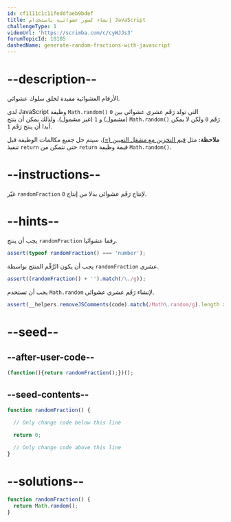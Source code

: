 ```yaml
---
id: cf1111c1c11feddfaeb9bdef
title: إنشاء كسور عشوائية باستخدام JavaScript
challengeType: 1
videoUrl: 'https://scrimba.com/c/cyWJJs3'
forumTopicId: 18185
dashedName: generate-random-fractions-with-javascript
---
```


# --description--

الأرقام العشوائية مفيدة لخلق سلوك عشوائي.

لدى JavaScript وظيفة `Math.random()` التي تولد رَقَم عشري عشوائي بين `0` (مشمول) و `1` (غير مشمول). ولذلك يمكن أن ينتج `Math.random()` رَقَم `0` ولكن لا يمكن أبدا أن ينتج رَقَم `1`.

**ملاحظة:** مثل <a href="/learn/javascript-algorithms-and-data-structures/basic-javascript/storing-values-with-the-assignment-operator" target="_blank" rel="noopener noreferrer nofollow">قيم التخزين مع مشغل التعيين (=)</a>، سيتم حل جميع مكالمات الوظيفة قبل تنفيذ `return` حتى نتمكن من `return` قيمة وظيفة `Math.random()`.

# --instructions--

غيّر `randomFraction` لإنتاج رَقَم عشوائي بدلا من إنتاج `0`.

# --hints--

يجب أن ينتج `randomFraction` رقما عشوائيا.

```js
assert(typeof randomFraction() === 'number');
```

يجب أن يكون الرَّقْم المنتج بواسطة `randomFraction` عشري.

```js
assert((randomFraction() + '').match(/\./g));
```

يجب أن تستخدم `Math.random` لإنشاء رَقَم عشري عشوائي.

```js
assert(__helpers.removeJSComments(code).match(/Math\.random/g).length >= 0);
```

# --seed--

## --after-user-code--

```js
(function(){return randomFraction();})();
```

## --seed-contents--

```js
function randomFraction() {

  // Only change code below this line

  return 0;

  // Only change code above this line
}
```

# --solutions--

```js
function randomFraction() {
  return Math.random();
}
```
